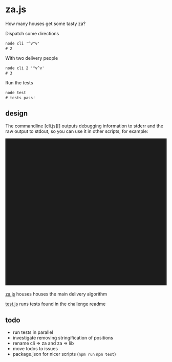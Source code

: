 # za.js

How many houses get some tasty za?

Dispatch some directions

    node cli '^v^v'
    # 2

With two delivery people

    node cli 2 '^v^v'
    # 3

Run the tests

    node test
    # tests pass!

## design

The commandline [cli.js][] outputs debugging information to stderr and the raw output to stdout, so you can use it in other scripts, for example:

![commandline example](./cli.svg)


[za.js](./za.js) houses houses the main delivery algorithm

[test.js](./test.js) runs tests found in the challenge readme

## todo

* run tests in parallel
* investigate removing stringification of positions
* rename cli => za and za => lib
* move todos to issues
* package.json for nicer scripts (`npm run` `npm test`)
